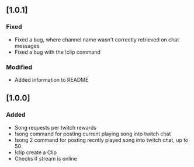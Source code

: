 ## [1.0.1]
### Fixed
- Fixed a bug, where channel name wasn't correctly retrieved on chat messages
- Fixed a bug with the !clip command

### Modified
- Added information to README

## [1.0.0]
### Added
- Song requests per twitch rewards
- !song command for posting current playing song into twitch chat
- !song 2 command for posting recntly played song into twitch chat, up to 50
- !clip create a Clip
- Checks if stream is online 
